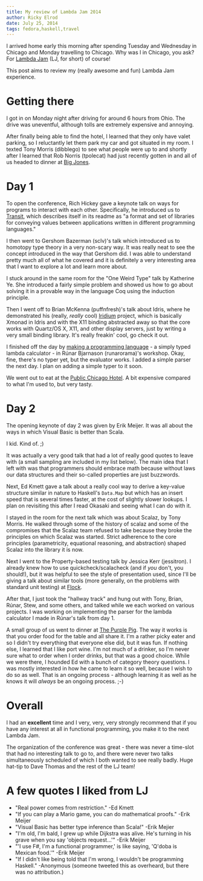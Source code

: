 ```yaml
---
title: My review of Lambda Jam 2014
author: Ricky Elrod
date: July 25, 2014
tags: fedora,haskell,travel
---
```


I arrived home early this morning after spending Tuesday and Wednesday in
Chicago and Monday travelling to Chicago. Why was I in Chicago, you ask? For
[Lambda Jam](http://www.lambdajam.com/) (LJ, for short) of course!

This post aims to review my (really awesome and fun) Lambda Jam experience.

# Getting there

I got in on Monday night after driving for around 6 hours from Ohio. The drive
was uneventful, although tolls are extremely expensive and annoying.

After finally being able to find the hotel, I learned that they only have valet
parking, so I reluctantly let them park my car and got situated in my room. I
texted Tony Morris (dibblego) to see what people were up to and shortly after
I learned that Rob Norris (tpolecat) had just recently gotten in and all of us
headed to dinner at [Big Jones](http://bigjoneschicago.com/).

# Day 1

To open the conference, Rich Hickey gave a keynote talk on ways for programs to
interact with each other. Specifically, he introduced us to
[Transit](https://github.com/cognitect/transit-format), which describes itself
in its readme as "a format and set of libraries for conveying values between
applications written in different programming languages."

I then went to Gershom Bazerman (sclv)'s talk which introduced us to homotopy
type theory in a very non-scary way. It was really neat to see the concept
introduced in the way that Gershom did. I was able to understand pretty much all
of what he covered and it is definitely a very interesting area that I want to
explore a lot and learn more about.

I stuck around in the same room for the "One Weird Type" talk by Katherine Ye.
She introduced a fairly simple problem and showed us how to go about solving it
in a provable way in the language Coq using the induction principle.

Then I went off to Brian McKenna (puffnfresh)'s talk about Idris, where he
demonstrated his (really, *really* cool)
[Iridium](https://github.com/puffnfresh/iridium) project, which is basically
Xmonad in Idris and with the X11 binding abstracted away so that the core works
with Quartz/OS X, X11, and other display servers, just by writing a very small
binding library. It's really freakin' cool, go check it out.

I finished off the day by
[making a programming language](https://github.com/CodeBlock/-) - a simply typed
lambda calculator - in Rúnar Bjarnason (runarorama)'s workshop. Okay, fine,
there's no typer yet, but the evaluator works. I added a simple parser the next
day. I plan on adding a simple typer to it soon.

We went out to eat at the
[Public Chicago Hotel](http://www.publichotels.com/chicago/home/). A bit
expensive compared to what I'm used to, but very tasty.

# Day 2

The opening keynote of day 2 was given by Erik Meijer. It was all about the
ways in which Visual Basic is better than Scala.

I kid. Kind of. ;)

It was actually a very good talk that had a lot of really good quotes to leave
with (a small sampling are included in my list below). The main idea that I left
with was that programmers should embrace math because without laws our data
structures and their so-called properties are just buzzwords.

Next, Ed Kmett gave a talk about a really cool way to derive a key-value
structure similar in nature to Haskell's `Data.Map` but which has an insert
speed that is several times faster, at the cost of slightly slower lookups.
I plan on revisiting this after I read Okasaki and seeing what I can do with it.

I stayed in the room for the next talk which was about Scalaz, by Tony Morris.
He walked through some of the history of scalaz and some of the compromises that
the Scalaz team refused to take because they broke the principles on which
Scalaz was started. Strict adherence to the core principles (parametricity,
equational reasoning, and abstraction) shaped Scalaz into the library it is now.

Next I went to the Property-based testing talk by Jessica Kerr (jessitron). I
already knew how to use quickcheck/scalacheck (and if *you* don't, you should!),
but it was helpful to see the style of presentation used, since I'll be giving
a talk about similar tools (more generally, on the problems with standard unit
testing) at [Flock](http://flocktofedora.org/).

After that, I just took the "hallway track" and hung out with Tony, Brian,
Rúnar, Stew, and some others, and talked while we each worked on various
projects. I was working on implementing the parser for the lambda calculator I
made in Rúnar's talk from day 1.

A small group of us went to dinner at
[The Purple Pig](http://thepurplepigchicago.com/). The way it works is that you
order food for the table and all share it. I'm a rather picky eater and so I
didn't try everything that everyone else did, but it was fun. If nothing else, I
learned that I like port wine. I'm not much of a drinker, so I'm never sure
what to order when I order drinks, but that was a good choice. While we were
there, I hounded Ed with a bunch of category theory questions. I was mostly
interested in how he came to learn it so well, because I wish to do so as well.
That is an ongoing process - although learning it as well as he knows it will
*always* be an ongoing process. ;-)

# Overall

I had an **excellent** time and I very, very, very strongly recommend that if
you have any interest at all in functional programming, you make it to the next
Lambda Jam.

The organization of the conference was great - there was never a time-slot that
had no interesting talk to go to, and there were never two talks simultaneously
scheduled of which I both wanted to see really badly. Huge hat-tip to Dave
Thomas and the rest of the LJ team!

# A few quotes I liked from LJ

- "Real power comes from restriction." -Ed Kmett
- "If you can play a Mario game, you can do mathematical proofs." -Erik Meijer
- "Visual Basic has better type inference than Scala!" -Erik Mejier
- "I'm old, I'm bald, I grew up while Dijkstra was alive. He's turning in his grave when you say 'objects request…'" -Erik Meijer
- "'I use F#, I'm a functional programmer,' is like saying, 'Q'doba is Mexican food.'" -Erik Meijer
- "If I didn't like being told that I'm wrong, I wouldn't be programming Haskell." -Anonymous (someone tweeted this as overheard, but there was no attribution.)
